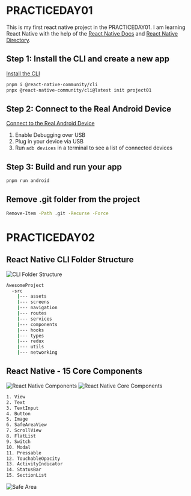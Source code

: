 # PRACTICEDAY01

This is my first react native project in the PRACTICEDAY01. I am learning React Native with the help of the [React Native Docs](https://reactnative.dev/docs) and [React Native Directory](https://reactnative.directory/).

## Step 1: Install the CLI and create a new app

[Install the CLI](https://reactnative.dev/docs/getting-started-without-a-framework)

```sh
pnpm i @react-native-community/cli
pnpx @react-native-community/cli@latest init project01
```

## Step 2: Connect to the Real Android Device

[Connect to the Real Android Device](https://reactnative.dev/docs/running-on-device)

1. Enable Debugging over USB
2. Plug in your device via USB
3. Run `adb devices` in a terminal to see a list of connected devices

## Step 3: Build and run your app

```sh
pnpm run android
```

## Remove .git folder from the project

```sh
Remove-Item -Path .git -Recurse -Force
```

# PRACTICEDAY02

## React Native CLI Folder Structure

![CLI Folder Structure](https://medium.com/@nitishprasad/react-native-folder-structure-e9ceab3150f3)

```bash
AwesomeProject
  -src
    |--- assets
    |--- screens
    |--- navigation
    |--- routes
    |--- services
    |--- components
    |--- hooks
    |--- types
    |--- redux
    |--- utils
    |--- networking
```

## React Native - 15 Core Components

![React Native Components](https://reactnative.dev/docs/components-and-apis)
![React Native Core Components](https://dev.to/himanshuaggar/react-native-15-core-components-2ifg)

```bash
1. View
2. Text
3. TextInput
4. Button
5. Image
6. SafeAreaView
7. ScrollView
8. FlatList
9. Switch
10. Modal
11. Pressable
12. TouchableOpacity
13. ActivityIndicator
14. StatusBar
15. SectionList
```

![Safe Area](https://docs.expo.dev/versions/latest/sdk/safe-area-context/)
